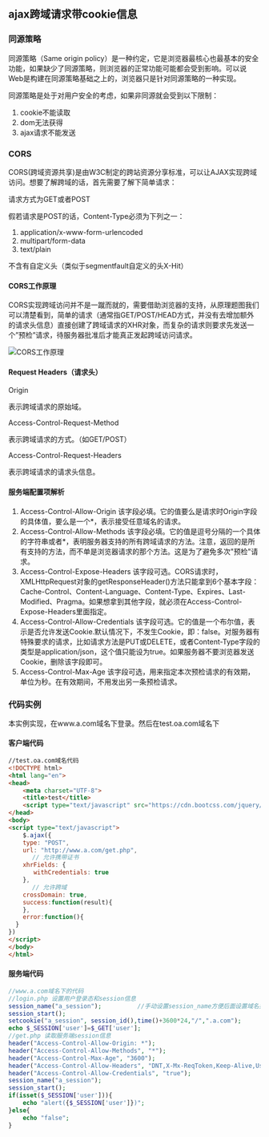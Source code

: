 ## ajax跨域请求带cookie信息

### 同源策略

同源策略（Same origin policy）是一种约定，它是浏览器最核心也最基本的安全功能，如果缺少了同源策略，则浏览器的正常功能可能都会受到影响。可以说Web是构建在同源策略基础之上的，浏览器只是针对同源策略的一种实现。

同源策略是处于对用户安全的考虑，如果非同源就会受到以下限制：

1. cookie不能读取
2. dom无法获得
3. ajax请求不能发送

### CORS

CORS(跨域资源共享)是由W3C制定的跨站资源分享标准，可以让AJAX实现跨域访问。想要了解跨域的话，首先需要了解下简单请求：


请求方式为GET或者POST

假若请求是POST的话，Content-Type必须为下列之一：

1. application/x-www-form-urlencoded
2. multipart/form-data
3. text/plain

不含有自定义头（类似于segmentfault自定义的头X-Hit）

#### CORS工作原理

CORS实现跨域访问并不是一蹴而就的，需要借助浏览器的支持，从原理题图我们可以清楚看到，简单的请求（通常指GET/POST/HEAD方式，并没有去增加额外的请求头信息）直接创建了跨域请求的XHR对象，而复杂的请求则要求先发送一个”预检”请求，待服务器批准后才能真正发起跨域访问请求。

![CORS工作原理](CORS0001.png)

#### Request Headers（请求头）

Origin

表示跨域请求的原始域。

Access-Control-Request-Method

表示跨域请求的方式。（如GET/POST）

Access-Control-Request-Headers

表示跨域请求的请求头信息。

#### 服务端配置项解析

1. Access-Control-Allow-Origin
该字段必填。它的值要么是请求时Origin字段的具体值，要么是一个*，表示接受任意域名的请求。
2. Access-Control-Allow-Methods
该字段必填。它的值是逗号分隔的一个具体的字符串或者*，表明服务器支持的所有跨域请求的方法。注意，返回的是所有支持的方法，而不单是浏览器请求的那个方法。这是为了避免多次"预检"请求。
3. Access-Control-Expose-Headers
该字段可选。CORS请求时，XMLHttpRequest对象的getResponseHeader()方法只能拿到6个基本字段：Cache-Control、Content-Language、Content-Type、Expires、Last-Modified、Pragma。如果想拿到其他字段，就必须在Access-Control-Expose-Headers里面指定。
4. Access-Control-Allow-Credentials
该字段可选。它的值是一个布尔值，表示是否允许发送Cookie.默认情况下，不发生Cookie，即：false。对服务器有特殊要求的请求，比如请求方法是PUT或DELETE，或者Content-Type字段的类型是application/json，这个值只能设为true。如果服务器不要浏览器发送Cookie，删除该字段即可。
5. Access-Control-Max-Age
该字段可选，用来指定本次预检请求的有效期，单位为秒。在有效期间，不用发出另一条预检请求。


### 代码实例

本实例实现，在www.a.com域名下登录。然后在test.oa.com域名下

#### 客户端代码

```html
//test.oa.com域名代码
<!DOCTYPE html>
<html lang="en">
<head>
	<meta charset="UTF-8">
	<title>test</title>
	<script type="text/javascript" src="https://cdn.bootcss.com/jquery/3.3.1/jquery.min.js"></script>
</head>
<body>
<script type="text/javascript">
	$.ajax({
    type: "POST",
    url: "http://www.a.com/get.php",
　　　　// 允许携带证书
    xhrFields: {
       withCredentials: true
    },
　　　　// 允许跨域
    crossDomain: true,
    success:function(result){
    },
    error:function(){
  }
})
</script>
</body>
</html>
```

#### 服务端代码

```php
//www.a.com域名下的代码
//login.php 设置用户登录态和session信息
session_name("a_session");          //手动设置session_name方便后面设置域名共享
session_start();
setcookie("a_session", session_id(),time()+3600*24,"/",".a.com");
echo $_SESSION['user']=$_GET['user'];
//get.php 读取服务端session信息
header("Access-Control-Allow-Origin: *");
header("Access-Control-Allow-Methods", "*");
header("Access-Control-Max-Age", "3600");
header("Access-Control-Allow-Headers", "DNT,X-Mx-ReqToken,Keep-Alive,User-Agent,X-Requested-With,If-Modified-Since,Cache-Control,Content-Type,Authorization,SessionToken");
header("Access-Control-Allow-Credentials", "true");
session_name("a_session");
session_start();
if(isset($_SESSION['user'])){
	echo "alert({$_SESSION['user']})";
}else{
	echo "false";
}
```


